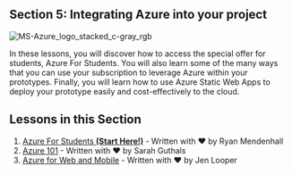 ## Section 5: Integrating Azure into your project

![MS-Azure_logo_stacked_c-gray_rgb](https://user-images.githubusercontent.com/87670464/134045443-499faeb1-12f0-452a-992d-de37651744cc.png)

In these lessons, you will discover how to access the special offer for students, Azure For Students. You will also learn some of the many ways that you can use your subscription to leverage Azure within your prototypes. Finally, you will learn how to use Azure Static Web Apps to deploy your prototype easily and cost-effectively to the cloud.

## Lessons in this Section

1. [Azure For Students **(Start Here!)**](./1.Azure-For-Students/README.md) - Written with ❤️ by Ryan Mendenhall
2. [Azure 101](./2.Azure-101/README.md) - Written with ❤️ by Sarah Guthals
3. [Azure for Web and Mobile](./3.An-Intro-to-Web-&-Mobile-Apps/README.md) - Written with ❤️ by Jen Looper

